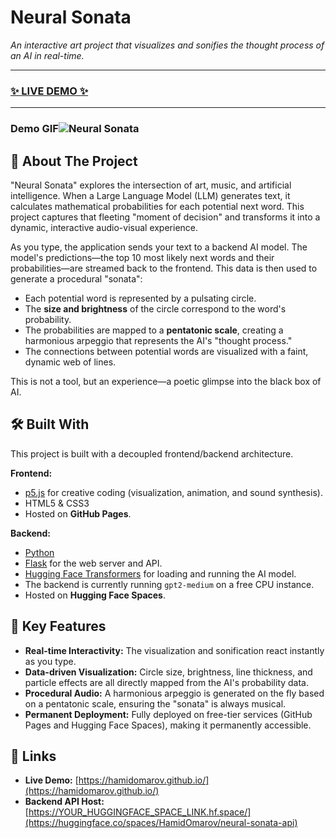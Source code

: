 # Neural Sonata

*An interactive art project that visualizes and sonifies the thought process of an AI in real-time.*

---

### [✨ LIVE DEMO ✨](https://hamidomarov.github.io/)

---

### Demo GIF![Neural Sonata](https://github.com/user-attachments/assets/8f99975a-b5ae-4dab-8ac4-cf7778174ae9)



## 🎵 About The Project

"Neural Sonata" explores the intersection of art, music, and artificial intelligence. When a Large Language Model (LLM) generates text, it calculates mathematical probabilities for each potential next word. This project captures that fleeting "moment of decision" and transforms it into a dynamic, interactive audio-visual experience.

As you type, the application sends your text to a backend AI model. The model's predictions—the top 10 most likely next words and their probabilities—are streamed back to the frontend. This data is then used to generate a procedural "sonata":
* Each potential word is represented by a pulsating circle.
* The **size and brightness** of the circle correspond to the word's probability.
* The probabilities are mapped to a **pentatonic scale**, creating a harmonious arpeggio that represents the AI's "thought process."
* The connections between potential words are visualized with a faint, dynamic web of lines.

This is not a tool, but an experience—a poetic glimpse into the black box of AI.

## 🛠️ Built With

This project is built with a decoupled frontend/backend architecture.

**Frontend:**
* [p5.js](https://p5js.org/) for creative coding (visualization, animation, and sound synthesis).
* HTML5 & CSS3
* Hosted on **GitHub Pages**.

**Backend:**
* [Python](https://www.python.org/)
* [Flask](https://flask.palletsprojects.com/) for the web server and API.
* [Hugging Face Transformers](https://huggingface.co/docs/transformers/index) for loading and running the AI model.
* The backend is currently running `gpt2-medium` on a free CPU instance.
* Hosted on **Hugging Face Spaces**.

## 🚀 Key Features

* **Real-time Interactivity:** The visualization and sonification react instantly as you type.
* **Data-driven Visualization:** Circle size, brightness, line thickness, and particle effects are all directly mapped from the AI's probability data.
* **Procedural Audio:** A harmonious arpeggio is generated on the fly based on a pentatonic scale, ensuring the "sonata" is always musical.
* **Permanent Deployment:** Fully deployed on free-tier services (GitHub Pages and Hugging Face Spaces), making it permanently accessible.

## 🔗 Links

* **Live Demo:** [https://hamidomarov.github.io/](https://hamidomarov.github.io/)
* **Backend API Host:** [https://YOUR_HUGGINGFACE_SPACE_LINK.hf.space/](https://huggingface.co/spaces/HamidOmarov/neural-sonata-api)
